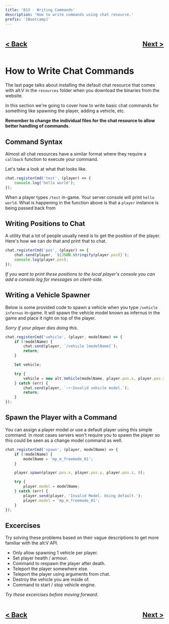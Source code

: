 ```yaml
---
title: '013 - Writing Commands'
description: 'How to write commands using chat resource.'
prefix: '[Bootcamp]'
---
```


<div style="text-align: right">
    <div style="display: flex; justify-content: space-between;">
        <a href="./011.md">
            <h2>< Back</h2>
        </a>
        <a href="./013.md">
            <h2>Next ></h2>
        </a>
    </div>
</div>

# How to Write Chat Commands

The last page talks about installing the default chat resource that comes with alt:V in the `resources` folder when you download the binaries from the website.

In this section we're going to cover how to write basic chat commands for something like spawning the player, adding a vehicle, etc.

**Remember to change the individual files for the chat resource to allow better handling of commands.**

## Command Syntax

Almost all chat resources have a similar format where they require a `callback` function to execute your command.

Let's take a look at what that looks like.

```js
chat.registerCmd('test', (player) => {
    console.log('hello world');
});
```

When a player types `/test` in-game. Your server console will print `hello world`. What is happening in the function above is that a `player` instance is being passed back from

## Writing Positions to Chat

A utility that a lot of people usually need is to get the position of the player. Here's how we can do that and print that to chat.

```js
chat.registerCmd('pos', (player) => {
    chat.send(player, `${JSON.stringify(player.pos)}`);
    console.log(player.pos);
});
```

_If you want to print these positions to the local player's console you can add a console.log for messages on client-side._

## Writing a Vehicle Spawner

Below is some provided code to spawn a vehicle when you type `/vehicle infernus` in-game. It will spawn the vehicle model known as infernus in the game and place it right on top of the player.

_Sorry if your player dies doing this._

```js
chat.registerCmd('vehicle', (player, modelName) => {
    if (!modelName) {
        chat.send(player, `/vehicle [modelName]`);
        return;
    }

    let vehicle;

    try {
        vehicle = new alt.Vehicle(modelName, player.pos.x, player.pos.y, player.pos.z, 0, 0, 0);
    } catch (err) {
        chat.send(player, `~r~Invalid vehicle model.`);
        return;
    }
});
```

## Spawn the Player with a Command

You can assign a player model or use a default player using this simple command. In most cases servers won't require you to spawn the player so this could be seen as a change model command as well.

```js
chat.registerCmd('spawn', (player, modelName) => {
    if (!modelName) {
        modelName = 'mp_m_freemode_01';
    }

    player.spawn(player.pos.x, player.pos.y, player.pos.z, 0);

    try {
        player.model = modelName;
    } catch (err) {
        player.send(player, 'Invalid Model. Using default.');
        player.model = 'mp_m_freemode_01';
    }
});
```

## Excercises

Try solving these problems based on their vague descriptions to get more familiar with the alt:V API.

-   Only allow spawning 1 vehicle per player.
-   Set player health / armour.
-   Command to respawn the player after death.
-   Teleport the player somewhere else.
-   Teleport the player using arguments from chat.
-   Destroy the vehicle you are inside of.
-   Command to start / stop vehicle engine.

_Try these excercises before moving forward._

<div style="text-align: right">
    <div style="display: flex; justify-content: space-between;">
        <a href="./011.md">
            <h2>< Back</h2>
        </a>
        <a href="./013.md">
            <h2>Next ></h2>
        </a>
    </div>
</div>
